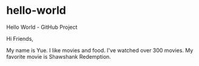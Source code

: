 # hello-world
Hello World - GitHub Project

Hi Friends,

My name is Yue. I like movies and food. I've watched over 300 movies.
My favorite movie is Shawshank Redemption. 

